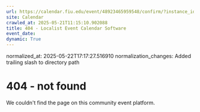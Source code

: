 ```yaml
---
url: https://calendar.fiu.edu/event/48923465959548/confirm/?instance_id=49163461436205&return=https%3A%2F%2Fcalendar.fiu.edu%2Fcalendar%3Fevent_types%255B%255D%3D121720
site: Calendar
crawled_at: 2025-05-21T11:15:10.902088
title: 404 - Localist Event Calendar Software
event_date: 
dynamic: True
---
```

normalized_at: 2025-05-22T17:17:27.516910
normalization_changes: Added trailing slash to directory path

# 404 - not found
We couldn't find the page on this community event platform.
